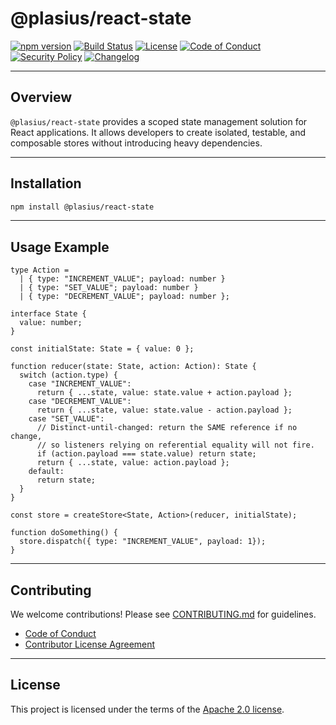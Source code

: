 # @plasius/react-state

[![npm version](https://img.shields.io/npm/v/@plasius/react-state.svg)](https://www.npmjs.com/package/@plasius/react-state)
[![Build Status](https://img.shields.io/github/actions/workflow/status/Plasius-LTD/react-state/ci.yml?branch=main&label=build&style=flat)](https://github.com/plasius/react-state/actions/workflows/ci.yml)
[![License](https://img.shields.io/github/license/Plasius-LTD/react-state)](./LICENSE)
[![Code of Conduct](https://img.shields.io/badge/code%20of%20conduct-yes-blue.svg)](./CODE_OF_CONDUCT.md)
[![Security Policy](https://img.shields.io/badge/security%20policy-yes-orange.svg)](./SECURITY.md)
[![Changelog](https://img.shields.io/badge/changelog-md-blue.svg)](./CHANGELOG.md)

---

## Overview

`@plasius/react-state` provides a scoped state management solution for React applications. It allows developers to create isolated, testable, and composable stores without introducing heavy dependencies.

---

## Installation

```bash
npm install @plasius/react-state
```

---

## Usage Example

```tsx
type Action =
  | { type: "INCREMENT_VALUE"; payload: number }
  | { type: "SET_VALUE"; payload: number }
  | { type: "DECREMENT_VALUE"; payload: number };

interface State {
  value: number;
}

const initialState: State = { value: 0 };

function reducer(state: State, action: Action): State {
  switch (action.type) {
    case "INCREMENT_VALUE":
      return { ...state, value: state.value + action.payload };
    case "DECREMENT_VALUE":
      return { ...state, value: state.value - action.payload };
    case "SET_VALUE":
      // Distinct-until-changed: return the SAME reference if no change,
      // so listeners relying on referential equality will not fire.
      if (action.payload === state.value) return state;
      return { ...state, value: action.payload };
    default:
      return state;
  }
}

const store = createStore<State, Action>(reducer, initialState);

function doSomething() {
  store.dispatch({ type: "INCREMENT_VALUE", payload: 1});
}
```

---

## Contributing

We welcome contributions! Please see [CONTRIBUTING.md](./CONTRIBUTING.md) for guidelines.

- [Code of Conduct](./CODE_OF_CONDUCT.md)
- [Contributor License Agreement](./legal/CLA.md)

---

## License

This project is licensed under the terms of the [Apache 2.0 license](./LICENSE).
